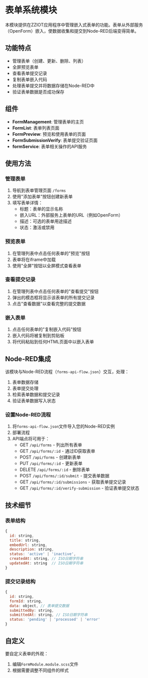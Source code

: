 # 表单系统模块

本模块提供在ZZIOT应用程序中管理嵌入式表单的功能。表单从外部服务（OpenForm）嵌入，使数据收集和提交到Node-RED后端变得简单。

## 功能特点

- 管理表单（创建、更新、删除、列表）
- 全屏预览表单
- 查看表单提交记录
- 复制表单嵌入代码
- 处理表单提交并将数据存储在Node-RED中
- 验证表单数据是否成功保存

## 组件

- **FormManagement**: 管理表单的主页
- **FormList**: 表单列表页面
- **FormPreview**: 预览和使用表单的页面
- **FormSubmissionVerify**: 表单提交验证页面
- **formService**: 表单相关操作的API服务

## 使用方法

### 管理表单

1. 导航到表单管理页面 `/forms`
2. 使用"添加表单"按钮创建新表单
3. 填写表单详情：
   - 标题：表单的显示名称
   - 嵌入URL：外部服务上表单的URL（例如OpenForm）
   - 描述：可选的表单用途描述
   - 状态：激活或禁用

### 预览表单

1. 在管理列表中点击任何表单的"预览"按钮
2. 表单将在iframe中加载
3. 使用"全屏"按钮以全屏模式查看表单

### 查看提交记录

1. 在管理列表中点击任何表单的"查看提交"按钮
2. 弹出的模态框将显示该表单的所有提交记录
3. 点击"查看数据"以查看完整的提交数据

### 嵌入表单

1. 点击任何表单的"复制嵌入代码"按钮
2. 嵌入代码将被复制到剪贴板
3. 将代码粘贴到任何HTML页面中以嵌入表单

## Node-RED集成

该模块与Node-RED流程（`forms-api-flow.json`）交互，处理：

1. 表单数据存储
2. 表单提交处理
3. 检索表单数据和提交记录
4. 验证表单数据写入状态

### 设置Node-RED流程

1. 将`forms-api-flow.json`文件导入您的Node-RED实例
2. 部署流程
3. API端点将可用于：
   - GET `/api/forms` - 列出所有表单
   - GET `/api/forms/:id` - 通过ID获取表单
   - POST `/api/forms` - 创建新表单
   - PUT `/api/forms/:id` - 更新表单
   - DELETE `/api/forms/:id` - 删除表单
   - POST `/api/forms/:id/submit` - 提交表单数据
   - GET `/api/forms/:id/submissions` - 获取表单提交记录
   - GET `/api/forms/:id/verify-submission` - 验证表单提交状态

## 技术细节

### 表单结构

```javascript
{
  id: string,
  title: string,
  embedUrl: string,
  description: string,
  status: 'active' | 'inactive',
  createdAt: string, // ISO日期字符串
  updatedAt: string  // ISO日期字符串
}
```

### 提交记录结构

```javascript
{
  id: string,
  formId: string,
  data: object, // 表单提交数据
  submittedBy: string,
  submittedAt: string, // ISO日期字符串
  status: 'pending' | 'processed' | 'error'
}
```

## 自定义

要自定义表单的外观：
1. 编辑`FormModule.module.scss`文件
2. 根据需要调整不同组件的样式 